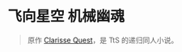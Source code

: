 # 飞向星空 机械幽魂

> 原作 [Clarisse Quest](https://forums.sufficientvelocity.com/threads/44100/)，是 TtS 的递归同人小说。
